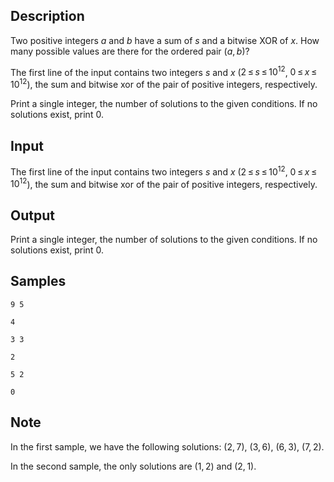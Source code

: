 ## Description

<div><p>Two <span class="tex-font-style-bf">positive</span> integers <span class="tex-span"><i>a</i></span> and <span class="tex-span"><i>b</i></span> have a sum of <span class="tex-span"><i>s</i></span> and a bitwise XOR of <span class="tex-span"><i>x</i></span>. How many possible values are there for the ordered pair <span class="tex-span">(<i>a</i>, <i>b</i>)</span>?</p></div><div class="input-specification"><p>The first line of the input contains two integers <span class="tex-span"><i>s</i></span> and <span class="tex-span"><i>x</i></span> (<span class="tex-span">2 ≤ <i>s</i> ≤ 10<sup class="upper-index">12</sup></span>, <span class="tex-span">0 ≤ <i>x</i> ≤ 10<sup class="upper-index">12</sup></span>), the sum and bitwise xor of the pair of positive integers, respectively.</p></div><div class="output-specification"><p>Print a single integer, the number of solutions to the given conditions. If no solutions exist, print <span class="tex-span">0</span>.</p></div>


## Input

<p>The first line of the input contains two integers <span class="tex-span"><i>s</i></span> and <span class="tex-span"><i>x</i></span> (<span class="tex-span">2 ≤ <i>s</i> ≤ 10<sup class="upper-index">12</sup></span>, <span class="tex-span">0 ≤ <i>x</i> ≤ 10<sup class="upper-index">12</sup></span>), the sum and bitwise xor of the pair of positive integers, respectively.</p>


## Output

<p>Print a single integer, the number of solutions to the given conditions. If no solutions exist, print <span class="tex-span">0</span>.</p>


## Samples

```input1
9 5

```

```output1
4

```






```input2
3 3

```

```output2
2

```






```input3
5 2

```

```output3
0

```




## Note

<p>In the first sample, we have the following solutions: <span class="tex-span">(2, 7)</span>, <span class="tex-span">(3, 6)</span>, <span class="tex-span">(6, 3)</span>, <span class="tex-span">(7, 2)</span>.</p><p>In the second sample, the only solutions are <span class="tex-span">(1, 2)</span> and <span class="tex-span">(2, 1)</span>.</p>

